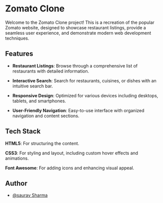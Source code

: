 
# Zomato Clone

Welcome to the Zomato Clone project! This is a recreation of the popular Zomato website, designed to showcase restaurant listings, provide a seamless user experience, and demonstrate modern web development techniques.

 




## Features

- **Restaurant Listings**: Browse through a comprehensive list of restaurants with detailed information.

- **Interactive Search**: Search for restaurants, cuisines, or dishes with an intuitive search bar.

- **Responsive Design**: Optimized for various devices including desktops, tablets, and smartphones.
 
- **User-Friendly Navigation**: Easy-to-use interface with organized navigation and content sections.



## Tech Stack

**HTML5**: For structuring the content.

**CSS3**: For styling and layout, including custom hover effects and animations.

**Font Awesome**: For adding icons and enhancing visual appeal.


## Author

- [@saurav Sharma](https://www.linkedin.com/in/saurav-sharma-83841a18b/)

